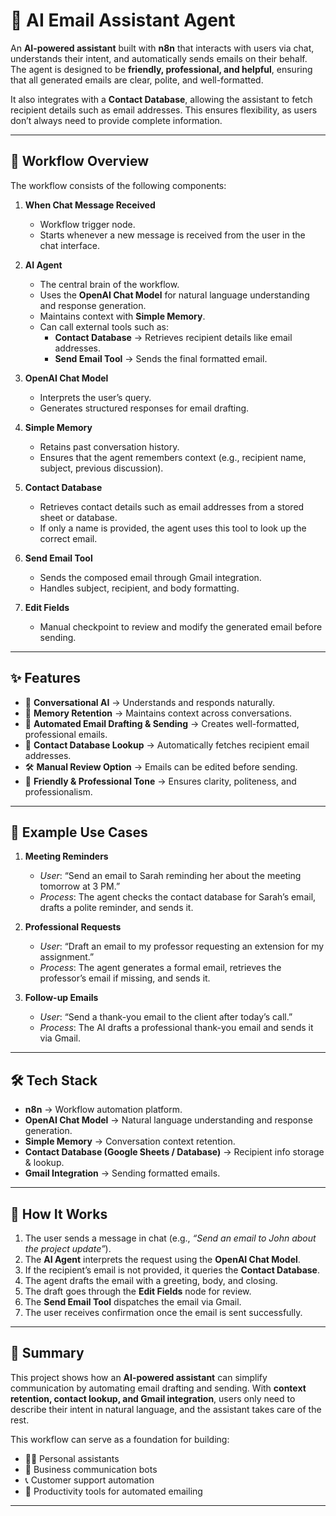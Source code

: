 # 🤖 AI Email Assistant Agent  

An **AI-powered assistant** built with **n8n** that interacts with users via chat, understands their intent, and automatically sends emails on their behalf.  
The agent is designed to be **friendly, professional, and helpful**, ensuring that all generated emails are clear, polite, and well-formatted.  

It also integrates with a **Contact Database**, allowing the assistant to fetch recipient details such as email addresses. This ensures flexibility, as users don’t always need to provide complete information.  

---

## 📌 Workflow Overview  

The workflow consists of the following components:  

1. **When Chat Message Received**  
   - Workflow trigger node.  
   - Starts whenever a new message is received from the user in the chat interface.  

2. **AI Agent**  
   - The central brain of the workflow.  
   - Uses the **OpenAI Chat Model** for natural language understanding and response generation.  
   - Maintains context with **Simple Memory**.  
   - Can call external tools such as:  
     - **Contact Database** → Retrieves recipient details like email addresses.  
     - **Send Email Tool** → Sends the final formatted email.  

3. **OpenAI Chat Model**  
   - Interprets the user’s query.  
   - Generates structured responses for email drafting.  

4. **Simple Memory**  
   - Retains past conversation history.  
   - Ensures that the agent remembers context (e.g., recipient name, subject, previous discussion).  

5. **Contact Database**  
   - Retrieves contact details such as email addresses from a stored sheet or database.  
   - If only a name is provided, the agent uses this tool to look up the correct email.  

6. **Send Email Tool**  
   - Sends the composed email through Gmail integration.  
   - Handles subject, recipient, and body formatting.  

7. **Edit Fields**  
   - Manual checkpoint to review and modify the generated email before sending.  

---

## ✨ Features  

- 💬 **Conversational AI** → Understands and responds naturally.  
- 🧠 **Memory Retention** → Maintains context across conversations.  
- 📧 **Automated Email Drafting & Sending** → Creates well-formatted, professional emails.  
- 📂 **Contact Database Lookup** → Automatically fetches recipient email addresses.  
- 🛠️ **Manual Review Option** → Emails can be edited before sending.  
- 🤝 **Friendly & Professional Tone** → Ensures clarity, politeness, and professionalism.  

---

## 🚀 Example Use Cases  

1. **Meeting Reminders**  
   - *User*: “Send an email to Sarah reminding her about the meeting tomorrow at 3 PM.”  
   - *Process*: The agent checks the contact database for Sarah’s email, drafts a polite reminder, and sends it.  

2. **Professional Requests**  
   - *User*: “Draft an email to my professor requesting an extension for my assignment.”  
   - *Process*: The agent generates a formal email, retrieves the professor’s email if missing, and sends it.  

3. **Follow-up Emails**  
   - *User*: “Send a thank-you email to the client after today’s call.”  
   - *Process*: The AI drafts a professional thank-you email and sends it via Gmail.  

---

## 🛠️ Tech Stack  

- **n8n** → Workflow automation platform.  
- **OpenAI Chat Model** → Natural language understanding and response generation.  
- **Simple Memory** → Conversation context retention.  
- **Contact Database (Google Sheets / Database)** → Recipient info storage & lookup.  
- **Gmail Integration** → Sending formatted emails.  

---

## 📖 How It Works  

1. The user sends a message in chat (e.g., *“Send an email to John about the project update”*).  
2. The **AI Agent** interprets the request using the **OpenAI Chat Model**.  
3. If the recipient’s email is not provided, it queries the **Contact Database**.  
4. The agent drafts the email with a greeting, body, and closing.  
5. The draft goes through the **Edit Fields** node for review.  
6. The **Send Email Tool** dispatches the email via Gmail.  
7. The user receives confirmation once the email is sent successfully.  

---

## 📌 Summary  

This project shows how an **AI-powered assistant** can simplify communication by automating email drafting and sending. With **context retention, contact lookup, and Gmail integration**, users only need to describe their intent in natural language, and the assistant takes care of the rest.  

This workflow can serve as a foundation for building:  
- 🧑‍💼 Personal assistants  
- 💼 Business communication bots  
- 📞 Customer support automation  
- 📧 Productivity tools for automated emailing  

---
